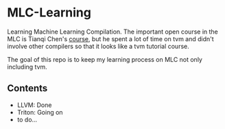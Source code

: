 # MLC-Learning
Learning Machine Learning Compilation. The important open course in the MLC is Tianqi Chen's [course](https://mlc.ai/summer22-zh/schedule), but he spent a lot of time on tvm and didn't involve other compilers so that it looks like a tvm tutorial course.

The goal of this repo is to keep my learning process on MLC not only including tvm.

## Contents

- LLVM: Done
- Triton: Going on
- to do...
